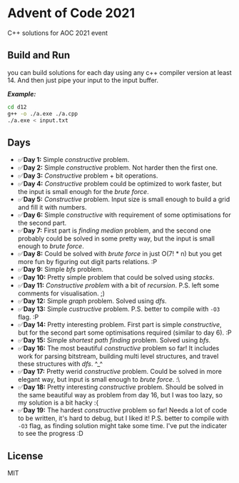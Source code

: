 # Advent of Code 2021
C++ solutions for AOC 2021 event

## Build and Run
you can build solutions for each day using any c++ compiler version at least 14. And then just pipe your input to the input buffer.

***Example:***
```bash
cd d12
g++ -o ./a.exe ./a.cpp
./a.exe < input.txt
```

## Days
* ✅**Day 1:** Simple _constructive_ problem.
* ✅**Day 2:** Simple _constructive_ problem. Not harder then the first one.
* ✅**Day 3:** _Constructive_ problem + bit operations.
* ✅**Day 4:** _Constructive_ problem could be optimized to work faster, but the input is small enough for the _brute force_.
* ✅**Day 5:** _Constructive_ problem. Input size is small enough to build a grid and fill it with numbers.
* ✅**Day 6:** Simple _constructive_ with requirement of some optimisations for the second part.
* ✅**Day 7:** First part is _finding median_ problem, and the second one probably could be solved in some pretty way, but the input is small enough to _brute force_.
* ✅**Day 8:** Could be solved with _brute force_ in just O(7! * n) but you get more fun by figuring out digit parts relations. :P
* ✅**Day 9:** Simple _bfs_ problem.
* ✅**Day 10:** Pretty simple problem that could be solved using _stacks_.
* ✅**Day 11:** _Constructive problem_ with a bit of _recursion_. P.S. left some comments for visualisation. ;)
* ✅**Day 12:** Simple _graph_ problem. Solved using _dfs_.
* ✅**Day 13:** Simple _custructive_ problem. P.S. better to compile with `-O3` flag. :P
* ✅**Day 14:** Pretty interesting problem. First part is simple _constructive_, but for the second part some optimisations required (similar to day 6). :P
* ✅**Day 15:** Simple _shortest path finding_ problem. Solved using _bfs_.
* ✅**Day 16:** The most beautiful _constructive_ problem so far! It includes work for parsing bitstream, building multi level structures, and travel these structures with _dfs_. ^_^
* ✅**Day 17:** Pretty werid _constructive_ problem. Could be solved in more elegant way, but input is small enough to _brute force_. :\ 
* ✅**Day 18:** Pretty interesting _constructive_ problem. Should be solved in the same beautiful way as problem from day 16, but I was too lazy, so my solution is a bit hacky :{
* ✅**Day 19:** The hardest _constructive_ problem so far! Needs a lot of code to be written, it's hard to debug, but I liked it! P.S. better to compile with `-O3` flag, as finding solution might take some time. I've put the indicater to see the progress :D

## License
MIT
